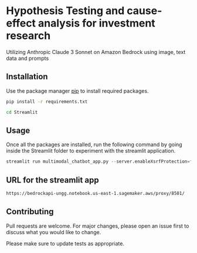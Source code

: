 # Hypothesis Testing and cause-effect analysis for investment research

Utilizing Anthropic Claude 3 Sonnet on Amazon Bedrock using image, text data and prompts

## Installation

Use the package manager [pip](https://pip.pypa.io/en/stable/) to install required packages.

```bash
pip install -r requirements.txt
```
```bash
cd Streamlit
```
## Usage
Once all the packages are installed, run the following command by going inside the Streamlit folder to experiment with the streamlit application.
```python
streamlit run multimodal_chatbot_app.py --server.enableXsrfProtection=false
```
## URL for the streamlit app
```bash
https://bedrockapi-ungg.notebook.us-east-1.sagemaker.aws/proxy/8501/
```
## Contributing

Pull requests are welcome. For major changes, please open an issue first
to discuss what you would like to change.

Please make sure to update tests as appropriate.

